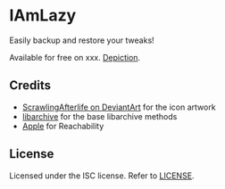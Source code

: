 # IAmLazy
Easily backup and restore your tweaks!

Available for free on xxx. [Depiction]().

## Credits
- [ScrawlingAfterlife on DeviantArt](https://www.deviantart.com/scrawlingafterlife/art/Snorlax-342569288) for the icon artwork
- [libarchive](https://github.com/libarchive/libarchive/wiki/Examples) for the base libarchive methods
- [Apple](https://developer.apple.com/library/archive/samplecode/Reachability/) for Reachability

## License
Licensed under the ISC license. Refer to [LICENSE](LICENSE).
